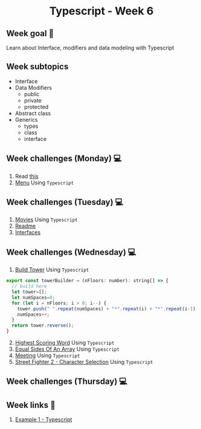 <h1 align="center">Typescript - Week 6</h1>

## Week goal 🏁

<p>Learn about Interface, modifiers and data modeling with Typescript</p>

## Week subtopics

- Interface
- Data Modifiers
  - public
  - private
  - protected
- Abstract class
- Generics
  - types
  - class
  - interface

## Week challenges (Monday) 💻

1. Read [this](./Example/Input.md)
2. [Menu](./Exercices/E0/desc/ED0W6.md) Using `Typescript`

## Week challenges (Tuesday) 💻

1. [Movies](./Exercices/E1/desc/ED1W6.md) Using `Typescript`
2. [Readme](./Exercices/E2/desc/ED2W6.md)
3. [Interfaces](https://docs.microsoft.com/en-us/learn/modules/typescript-implement-interfaces/)

## Week challenges (Wednesday) 💻

1. [Build Tower](https://www.codewars.com/kata/576757b1df89ecf5bd00073b/train/typescript) Using `Typescript`

```js
export const towerBuilder = (nFloors: number): string[] => {
  // build here
  let tower=[];
  let numSpaces=0;
  for (let i = nFloors; i > 0; i--) {
    tower.push(" ".repeat(numSpaces) + "*".repeat(i) + "*".repeat(i-1)  + " ".repeat(numSpaces));
    numSpaces++;
  }
  return tower.reverse();
}
```

2. [Highest Scoring Word](https://www.codewars.com/kata/57eb8fcdf670e99d9b000272/train/typescript) Using `Typescript`
3. [Equal Sides Of An Array](https://www.codewars.com/kata/5679aa472b8f57fb8c000047/train/typescript) Using `Typescript`
4. [Meeting](https://www.codewars.com/kata/59df2f8f08c6cec835000012/train/typescript) Using `Typescript`
5. [Street Fighter 2 - Character Selection](https://www.codewars.com/kata/5853213063adbd1b9b0000be/train/typescript) Using `Typescript`

## Week challenges (Thursday) 💻

## Week links 🔗

1. [Example 1 - Typescript](https://github.com/corecodeio/FS0422_Typescript_01)
